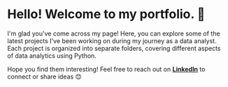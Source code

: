 # Hello! Welcome to my portfolio. 👋  

I'm glad you've come across my page! Here, you can explore some of the latest projects I've been working on during my journey as a data analyst. Each project is organized into separate folders, covering different aspects of data analytics using Python.  

Hope you find them interesting! Feel free to reach out on **[LinkedIn](https://www.linkedin.com/in/laia-campoy/)** to connect or share ideas 😊  
